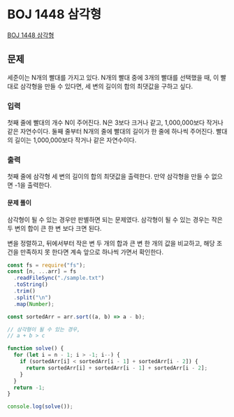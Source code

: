 # BOJ 1448 삼각형

[BOJ 1448 삼각형](https://www.acmicpc.net/problem/1448)

## 문제

세준이는 N개의 빨대를 가지고 있다. N개의 빨대 중에 3개의 빨대를 선택했을 때, 이 빨대로 삼각형을 만들 수 있다면, 세 변의 길이의 합의 최댓값을 구하고 싶다.

### 입력

첫째 줄에 빨대의 개수 N이 주어진다. N은 3보다 크거나 같고, 1,000,000보다 작거나 같은 자연수이다. 둘째 줄부터 N개의 줄에 빨대의 길이가 한 줄에 하나씩 주어진다. 빨대의 길이는 1,000,000보다 작거나 같은 자연수이다.

### 출력

첫째 줄에 삼각형 세 변의 길이의 합의 최댓값을 출력한다. 만약 삼각형을 만들 수 없으면 -1을 출력한다.

#### 문제 풀이

삼각형이 될 수 있는 경우만 판별하면 되는 문제였다.
삼각형이 될 수 있는 경우는 작은 두 변의 합이 큰 한 변 보다 크면 된다.

변을 정렬하고, 뒤에서부터 작은 변 두 개의 합과 큰 변 한 개의 값을 비교하고, 해당 조건을 만족하지 못 한다면 계속 앞으로 하나씩 가면서 확인한다.

```js
const fs = require("fs");
const [n, ...arr] = fs
  .readFileSync("./sample.txt")
  .toString()
  .trim()
  .split("\n")
  .map(Number);

const sortedArr = arr.sort((a, b) => a - b);

// 삼각형이 될 수 있는 경우,
// a + b > c

function solve() {
  for (let i = n - 1; i > -1; i--) {
    if (sortedArr[i] < sortedArr[i - 1] + sortedArr[i - 2]) {
      return sortedArr[i] + sortedArr[i - 1] + sortedArr[i - 2];
    }
  }
  return -1;
}

console.log(solve());
```

